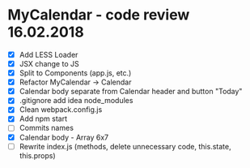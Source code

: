 # MyCalendar - code review 16.02.2018
- [x] Add LESS Loader
- [x] JSX change to JS
- [x] Split to Components (app.js, etc.)
- [x] Refactor MyCalendar -> Calendar
- [x] Calendar body separate from Calendar header and button "Today"
- [x] .gitignore add idea node_modules
- [x] Clean webpack.config.js
- [x] Add npm start
- [ ] Commits names
- [x] Calendar body - Array 6x7
- [ ] Rewrite index.js (methods, delete unnecessary code, this.state, this.props)
